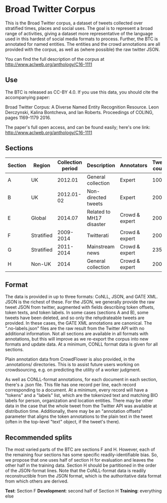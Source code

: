 # Broad Twitter Corpus

This is the Broad Twitter corpus, a dataset of tweets collected over stratified times, places and social uses. The goal is to represent a broad range of activities, giving a dataset more representative of the language used in this hardest of social media formats to process. Further, the BTC is annotated for named entities. The entities and the crowd annotations are all provided with the corpus, as well as (where possible) the raw twitter JSON.

You can find the full description of the corpus at http://www.aclweb.org/anthology/C16-1111

## Use

The BTC is released as CC-BY 4.0. If you use this data, you should cite the accompanying paper:

  Broad Twitter Corpus: A Diverse Named Entity Recognition Resource. Leon Derczynski, Kalina Bontcheva, and Ian Roberts. Proceedings of COLING, pages 1169-1179 2016.

The paper's full open access, and can be found easily; here's one link: http://www.aclweb.org/anthology/C16-1111

## Sections

Section|Region|Collection period|Description|Annotators|Tweet count
---|---|---|---|---|---
A | UK| 2012.01| General collection |Expert| 1000
B |UK |2012.01-02 |Non-directed tweets |Expert |2000
E |Global| 2014.07| Related to MH17 disaster| Crowd & expert |200
F |Stratified |2009-2014| Twitterati |Crowd & expert |2000
G |Stratified| 2011-2014| Mainstream news| Crowd & expert| 2351
H |Non-UK| 2014 |General collection |Crowd & expert |2000

## Format

The data is provided in up to three formats: CoNLL, JSON, and GATE XML. JSON is the richest of these. For the JSON, we generally provide the raw tweet JSON from twitter, augmented with fields describing token offsets, token texts, and token labels. In some cases (sections A and B), some tweets have been deleted, and so only the rehydrateable tweets are provided. In these cases, the GATE XML annotations are canonical. The ".no-labels.json" files are the raw result from the Twitter API with no additional information. Not all sections are available in all formats with annotations, but this will improve as we re-export the corpus into new formats and update data. At a minimum, CONLL format data is given for all sections.

Plain annotation data from CrowdFlower is also provided, in the .annotations/ directories. This is to assist future users working on crowdsourcing, e.g. on predicting the utility of a worker judgment.

As well as CONLL-format annotations, for each document in each section, there's a .json file. This file has one record per line, each record corresponding to a document. At a minimum, every record will have a "tokens" and a "labels" list, which are the tokenized text and matching BIO labels for person, organization and location entities. There may be other data in the case that the whole tweet from the Twitter API was available at distribution time.  Additionally, there may be an "annotation offsets" parameter that aligns the token annotations to the plain text in the tweet (often in the top-level "text" object, if the tweet's there).

## Recommended splits

The most varied parts of the BTC are sections F and H. However, each of the remaining four sections has some specific readily-identifiable bias. So, we propose that one uses half of section H for evaluation and leaves the other half in the training data. Section H should be partitioned in the order of the JSON-format lines. Note that the CoNLL-format data is readily reconstructible from the JSON format, which is the authoritative data format from which others are derived.

**Test**: Section F
**Development**: second half of Section H
**Training**: everything else